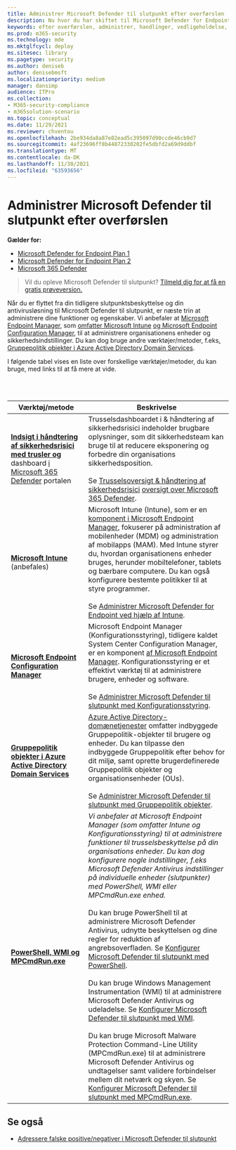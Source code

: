 ```yaml
---
title: Administrer Microsoft Defender til slutpunkt efter overførslen
description: Nu hvor du har skiftet til Microsoft Defender for Endpoint, er det næste trin at administrere dine funktioner til trusselsbeskyttelse
keywords: efter overførslen, administrer, handlinger, vedligeholdelse, udnyttelse, Microsoft Defender til slutpunkt, edr
ms.prod: m365-security
ms.technology: mde
ms.mktglfcycl: deploy
ms.sitesec: library
ms.pagetype: security
ms.author: deniseb
author: denisebmsft
ms.localizationpriority: medium
manager: dansimp
audience: ITPro
ms.collection:
- M365-security-compliance
- m365solution-scenario
ms.topic: conceptual
ms.date: 11/29/2021
ms.reviewer: chventou
ms.openlocfilehash: 2be934da8a87e02ead5c395097d90ccde46cb9d7
ms.sourcegitcommit: 4af23696ff8b44872330202fe5dbfd2a69d9ddbf
ms.translationtype: MT
ms.contentlocale: da-DK
ms.lasthandoff: 11/30/2021
ms.locfileid: "63593656"
---
```

# <a name="manage-microsoft-defender-for-endpoint-post-migration"></a>Administrer Microsoft Defender til slutpunkt efter overførslen

**Gælder for:**
- [Microsoft Defender for Endpoint Plan 1](https://go.microsoft.com/fwlink/?linkid=2154037)
- [Microsoft Defender for Endpoint Plan 2](https://go.microsoft.com/fwlink/?linkid=2154037)
- [Microsoft 365 Defender](https://go.microsoft.com/fwlink/?linkid=2118804)

> Vil du opleve Microsoft Defender til slutpunkt? [Tilmeld dig for at få en gratis prøveversion.](https://signup.microsoft.com/create-account/signup?products=7f379fee-c4f9-4278-b0a1-e4c8c2fcdf7e&ru=https://aka.ms/MDEp2OpenTrial?ocid=docs-wdatp-exposedapis-abovefoldlink)

Når du er flyttet fra din tidligere slutpunktsbeskyttelse og din antivirusløsning til Microsoft Defender til slutpunkt, er næste trin at administrere dine funktioner og egenskaber. Vi anbefaler at [Microsoft Endpoint Manager](/mem/endpoint-manager-overview), som [omfatter Microsoft Intune](/mem/intune/fundamentals/what-is-intune) [og Microsoft Endpoint Configuration Manager](/mem/configmgr/core/understand/introduction), til at administrere organisationens enheder og sikkerhedsindstillinger. Du kan dog bruge andre værktøjer/metoder, f.eks[. Gruppepolitik objekter i Azure Active Directory Domain Services](/azure/active-directory-domain-services/manage-group-policy).

I følgende tabel vises en liste over forskellige værktøjer/metoder, du kan bruge, med links til at få mere at vide.

<br/><br/>

|Værktøj/metode|Beskrivelse|
|---|---|
|**[Indsigt i håndtering af sikkerhedsrisici med trusler og](/windows/security/threat-protection/microsoft-defender-atp/tvm-dashboard-insights)** dashboard [i Microsoft 365 Defender](https://security.microsoft.com/) portalen|Trusselsdashboardet i & håndtering af sikkerhedsrisici indeholder brugbare oplysninger, som dit sikkerhedsteam kan bruge til at reducere eksponering og forbedre din organisations sikkerhedsposition. <br/><br/> Se [Trusselsoversigt & håndtering af sikkerhedsrisici](/microsoft-365/security/defender-endpoint/next-gen-threat-and-vuln-mgt) [oversigt over Microsoft 365 Defender](/microsoft-365/security/defender-endpoint/use).|
|**[Microsoft Intune](/mem/intune/fundamentals/what-is-intune)** (anbefales)|Microsoft Intune (Intune), som er en [komponent i Microsoft Endpoint Manager](/mem/endpoint-manager-overview), fokuserer på administration af mobilenheder (MDM) og administration af mobilapps (MAM). Med Intune styrer du, hvordan organisationens enheder bruges, herunder mobiltelefoner, tablets og bærbare computere. Du kan også konfigurere bestemte politikker til at styre programmer. <br/><br/> Se [Administrer Microsoft Defender for Endpoint ved hjælp af Intune](manage-mde-post-migration-intune.md).|
|**[Microsoft Endpoint Configuration Manager](/mem/configmgr/core/understand/introduction)**|Microsoft Endpoint Manager (Konfigurationsstyring), tidligere kaldet System Center Configuration Manager, er en komponent [af Microsoft Endpoint Manager](/mem/endpoint-manager-overview). Konfigurationsstyring er et effektivt værktøj til at administrere brugere, enheder og software. <br/><br/> Se [Administrer Microsoft Defender til slutpunkt med Konfigurationsstyring](manage-mde-post-migration-configuration-manager.md).|
|**[Gruppepolitik objekter i Azure Active Directory Domain Services](/azure/active-directory-domain-services/manage-group-policy)**|[Azure Active Directory-domænetjenester](/azure/active-directory-domain-services/overview) omfatter indbyggede Gruppepolitik-objekter til brugere og enheder. Du kan tilpasse den indbyggede Gruppepolitik efter behov for dit miljø, samt oprette brugerdefinerede Gruppepolitik objekter og organisationsenheder (OUs). <br/><br/> Se [Administrer Microsoft Defender til slutpunkt med Gruppepolitik objekter](manage-mde-post-migration-group-policy-objects.md).|
|**[PowerShell, WMI og MPCmdRun.exe](manage-mde-post-migration-other-tools.md)**|*Vi anbefaler at Microsoft Endpoint Manager (som omfatter Intune og Konfigurationsstyring) til at administrere funktioner til trusselsbeskyttelse på din organisations enheder. Du kan dog konfigurere nogle indstillinger, f.eks Microsoft Defender Antivirus indstillinger på individuelle enheder (slutpunkter) med PowerShell, WMI eller MPCmdRun.exe enhed.* <br/><br/> Du kan bruge PowerShell til at administrere Microsoft Defender Antivirus, udnytte beskyttelsen og dine regler for reduktion af angrebsoverfladen. Se [Konfigurer Microsoft Defender til slutpunkt med PowerShell](manage-mde-post-migration-other-tools.md#configure-microsoft-defender-for-endpoint-with-powershell). <br/><br/> Du kan bruge Windows Management Instrumentation (WMI) til at administrere Microsoft Defender Antivirus og udeladelse. Se [Konfigurer Microsoft Defender til slutpunkt med WMI](manage-mde-post-migration-other-tools.md#configure-microsoft-defender-for-endpoint-with-windows-management-instrumentation-wmi). <br/><br/> Du kan bruge Microsoft Malware Protection Command-Line Utility (MPCmdRun.exe) til at administrere Microsoft Defender Antivirus og undtagelser samt validere forbindelser mellem dit netværk og skyen. Se [Konfigurer Microsoft Defender til slutpunkt med MPCmdRun.exe](manage-mde-post-migration-other-tools.md#configure-microsoft-defender-for-endpoint-with-microsoft-malware-protection-command-line-utility-mpcmdrunexe).|


## <a name="see-also"></a>Se også

- [Adressere falske positive/negativer i Microsoft Defender til slutpunkt](defender-endpoint-false-positives-negatives.md)

